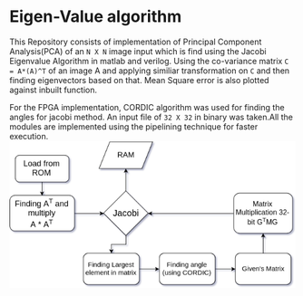 # Eigen-Value algorithm
This Repository consists of implementation of Principal Component Analysis(PCA) of an `N X N` image input which is find using the Jacobi Eigenvalue Algorithm in matlab and verilog. Using the co-variance matrix `C = A*(A)^T` of an image A and applying similiar transformation on `C` and then finding eigenvectors based on that. Mean Square error is also plotted against inbuilt function.

For the FPGA implementation, CORDIC algorithm was used for finding the angles for jacobi method. An input file of `32 X 32` in binary was 
taken.All the modules are implemented using the pipelining technique for faster execution.
![Module Flow Diagram](Project.png)
